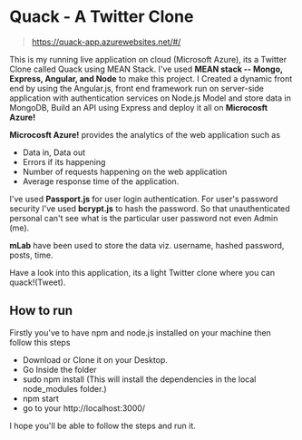 
# Quack - A Twitter Clone
> https://quack-app.azurewebsites.net/#/


This is my running live application on cloud (Microsoft Azure), its a Twitter Clone called Quack using MEAN Stack.
I've used **MEAN stack -- Mongo, Express, Angular, and Node** to make this project.
I Created a dynamic front end by using the Angular.js, front end framework run on server-side application with authentication services on Node.js Model and store data in MongoDB, Build an API using Express and deploy it all on **Microcosft Azure!**

**Microcosft Azure!** provides the analytics of the web application such as 
- Data in, Data out 
- Errors if its happening 
- Number of requests happening on the web application 
- Average response time of the application.

I've used **Passport.js** for user login authentication. For user's password security I've used **bcrypt.js** to hash the password. So that unauthenticated personal can't see what is the particular user password not even Admin (me).

**mLab** have been used to store the data viz. username, hashed password, posts, time.

Have a look into this application, its a light Twitter clone where you can quack!(Tweet).

## How to run
Firstly you've to have npm and node.js installed on your machine then follow this steps

- Download or Clone it on your Desktop.
- Go Inside the folder
- sudo npm install (This will install the dependencies in the local node_modules folder.)
- npm start
- go to your http://localhost:3000/

I hope you'll be able to follow the steps and run it.




